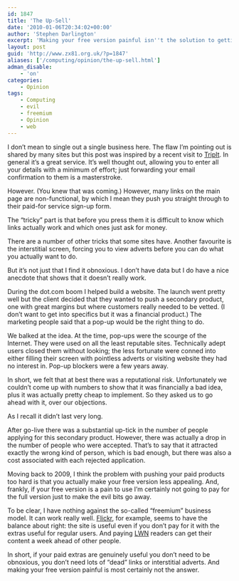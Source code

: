 ```yaml
---
id: 1847
title: 'The Up-Sell'
date: '2010-01-06T20:34:02+00:00'
author: 'Stephen Darlington'
excerpt: 'Making your free version painful isn''t the solution to getting people to upgrade. It''ll drive them away!'
layout: post
guid: 'http://www.zx81.org.uk/?p=1847'
aliases: ['/computing/opinion/the-up-sell.html']
adman_disable:
    - 'on'
categories:
    - Opinion
tags:
    - Computing
    - evil
    - freemium
    - Opinion
    - web
---
```


I don’t mean to single out a single business here. The flaw I’m pointing out is shared by many sites but this post was inspired by a recent visit to [TripIt](http://www.tripit.com/). In general it’s a great service. It’s well thought out, allowing you to enter all your details with a minimum of effort; just forwarding your email confirmation to them is a masterstroke.

However. (You knew that was coming.) However, many links on the main page are non-functional, by which I mean they push you straight through to their paid-for service sign-up form.

The “tricky” part is that before you press them it is difficult to know which links actually work and which ones just ask for money.

There are a number of other tricks that some sites have. Another favourite is the interstitial screen, forcing you to view adverts before you can do what you actually want to do.

But it’s not just that I find it obnoxious. I don’t have data but I do have a nice anecdote that shows that it doesn’t really work.

During the dot.com boom I helped build a website. The launch went pretty well but the client decided that they wanted to push a secondary product, one with great margins but where customers really needed to be vetted. (I don’t want to get into specifics but it was a financial product.) The marketing people said that a pop-up would be the right thing to do.

We balked at the idea. At the time, pop-ups were the scourge of the Internet. They were used on all the least reputable sites. Technically adept users closed them without looking; the less fortunate were conned into either filling their screen with pointless adverts or visiting website they had no interest in. Pop-up blockers were a few years away.

In short, we felt that at best there was a reputational risk. Unfortunately we couldn’t come up with numbers to show that it was financially a bad idea, plus it was actually pretty cheap to implement. So they asked us to go ahead with it, over our objections.

As I recall it didn’t last very long.

After go-live there was a substantial up-tick in the number of people applying for this secondary product. However, there was actually a drop in the number of people who were accepted. That’s to say that it attracted exactly the wrong kind of person, which is bad enough, but there was also a cost associated with each rejected application.

Moving back to 2009, I think the problem with pushing your paid products too hard is that you actually make your free version less appealing. And, frankly, if your free version is a pain to use I’m certainly not going to pay for the full version just to make the evil bits go away.

To be clear, I have nothing against the so-called “freemium” business model. It can work really well. [Flickr](http://www.flickr.com/photos/stephendarlington/), for example, seems to have the balance about right: the site is useful even if you don’t pay for it with the extras useful for regular users. And paying [LWN](http://www.lwn.net/) readers can get their content a week ahead of other people.

In short, if your paid extras are genuinely useful you don’t need to be obnoxious, you don’t need lots of “dead” links or interstitial adverts. And making your free version painful is most certainly not the answer.
